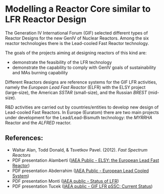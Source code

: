 # Modelling a Reactor Core similar to LFR Reactor Design

The Generation IV International Forum (GIF) selected different types of Reactor Designs for the new GenIV of Nuclear Reactors. Among the six reactor technologies there is the Lead-cooled Fast Reactor technology.

The goals of the projects aiming at designing reactors of this kind are:

* demonstrate the feasibility of the LFR technology
* demonstrate the capability to comply with GenIV goals of sustainability and MAs burning capability

Different Reactors designs are reference systems for the GIF LFR activities, namely the *European Lead Fast Reactor* (ELFR) with the ELSY project (large-size), the American *SSTAR* (small-size), and the Russian *BREST* (mid-size).

R&D activities are carried out by countries/entities to develop new design of Lead-cooled Fast Reactors. In Europe (Euratom) there are two main projects under development for the Lead/Lead-Bismuth technology: the *MYRRHA* Reactor and the *ALFRED* reactor.

## References:
* Waltar Alan, Todd Donald, & Tsvetkov Pavel. (2012). *Fast Spectrum Reactors*
* PDF presentation Alamberti ([IAEA Public - ELSY: the European Lead Fast Reactor](https://inis.iaea.org/search/41070040))
* PDF presentation Abderrahim ([IAEA Public - European Lead Cooled System](https://inis.iaea.org/search/40100121))
* PDF presentation Monti ([IAEA public - Status of LFR](https://inis.iaea.org/search/50005224))
* PDF presentation Tucek ([IAEA public - GIF LFR pSSC: Current Status](https://inis.iaea.org/search/52041028))
